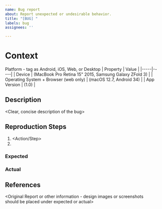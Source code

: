 ```yaml
---
name: Bug report
about: Report unexpected or undesirable behavior.
title: "[BUG] "
labels: bug
assignees: ''

---
```


# Context

Platform - tag as Android, iOS, Web, or Desktop
| Property | Value |
|-----|-----|
| Device | (MacBook Pro Retina 15" 2015, Samsung Galaxy ZFold 3) |
| Operating System + Browser (web only) | (macOS 12.7, Android 34) |
| App Version | (1.0) |

## Description
&lt;Clear, concise description of the bug&gt;

## Reproduction Steps
1. &lt;Action/Step&gt;
2.

### Expected

### Actual

## References
&lt;Original Report or other information - design images or screenshots should be placed under expected or actual&gt;
